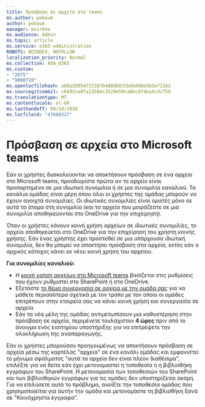```yaml
---
title: Πρόσβαση σε αρχεία στο teams
ms.author: pebaum
author: pebaum
manager: mnirkhe
ms.audience: Admin
ms.topic: article
ms.service: o365-administration
ROBOTS: NOINDEX, NOFOLLOW
localization_priority: Normal
ms.collection: Adm_O365
ms.custom:
- "2675"
- "9000710"
ms.openlocfilehash: a00a39954737287b4888b833b66d98e9b5e711b2
ms.sourcegitcommit: c6692ce0fa1358ec3529e59ca0ecdfdea4cdc759
ms.translationtype: MT
ms.contentlocale: el-GR
ms.lasthandoff: 09/14/2020
ms.locfileid: "47668527"
---
```

# <a name="accessing-files-in-microsoft-teams"></a>Πρόσβαση σε αρχεία στο Microsoft teams

Εάν οι χρήστες δυσκολεύονται να αποκτήσουν πρόσβαση σε ένα αρχείο στο Microsoft teams, προσδιορίστε πρώτα αν το αρχείο είναι προσαρτημένο σε μια ιδιωτική συνομιλία ή σε μια συνομιλία καναλιού. Τα κανάλια ομάδας είναι μέρη όπου όλοι οι χρήστες της ομάδας μπορούν να έχουν ανοιχτά συνομιλίες. Οι ιδιωτικές συνομιλίες είναι ορατές μόνο σε αυτά τα άτομα στη συνομιλία (και τα αρχεία που μοιράζεστε σε μια συνομιλία αποθηκεύονται στο OneDrive για την επιχείρηση).

Όταν οι χρήστες κάνουν κοινή χρήση αρχείων σε ιδιωτικές συνομιλίες, το αρχείο αποθηκεύεται στο OneDrive για την επιχείρηση του χρήστη κοινής χρήσης. Εάν ένας χρήστης έχει προστεθεί σε μια υπάρχουσα ιδιωτική συνομιλία, δεν θα μπορεί να αποκτήσει πρόσβαση στα αρχεία, εκτός εάν ο αρχικός κάτοχος κάνει εκ νέου κοινή χρήση του αρχείου.    

**Για συνομιλίες καναλιού:**

- Η [κοινή χρήση αρχείων στο Microsoft teams](https://docs.microsoft.com/MicrosoftTeams/sharing-files-in-teams) βασίζεται στις ρυθμίσεις που έχουν ρυθμιστεί στο SharePoint ή στο OneDrive. 
- Εξετάστε [το θέμα συνεργασία σε αρχεία με την ομάδα σας](https://support.office.com/article/Collaborate-on-files-with-your-Team-9b200289-dbac-4823-85bd-628a5c7bb0ae) για να μάθετε περισσότερα σχετικά με τον τρόπο με τον οποίο οι ομάδες επιτρέπουν στην εταιρεία σας να κάνει κοινή χρήση και συνεργασία σε αρχεία. 
- Εάν τα νέα μέλη της ομάδας αντιμετωπίσουν μια καθυστέρηση στην πρόσβαση σε αρχεία, περιμένετε τουλάχιστον **4 ώρες** πριν από το άνοιγμα ενός εισιτηρίου υποστήριξης για να επιτρέψετε την ολοκλήρωση της αναπαραγωγής. 

Εάν οι χρήστες μπορούσαν προηγουμένως να αποκτήσουν πρόσβαση σε αρχεία μέσω της καρτέλας "αρχεία" σε ένα κανάλι ομάδας και εμφανιστεί το μήνυμα σφάλματος "αυτά τα αρχεία δεν είναι πλέον διαθέσιμα", επιλέξτε για να δείτε εάν έχει μετονομαστεί η τοποθεσία ή η βιβλιοθήκη εγγράφων του SharePoint. Η μετονομασία των τοποθεσιών του SharePoint και των βιβλιοθηκών εγγράφων για τις ομάδες δεν υποστηρίζεται ακόμη. Για να επιλύσετε αυτό το πρόβλημα, ανοίξτε την τοποθεσία ομάδας που χρησιμοποιείται για αυτήν την ομάδα και μετονομάστε τη βιβλιοθήκη ξανά σε "Κοινόχρηστα έγγραφα".